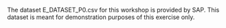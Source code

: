 The dataset E_DATASET_P0.csv for this workshop is provided by SAP. This dataset is meant
for demonstration purposes of this exercise only.